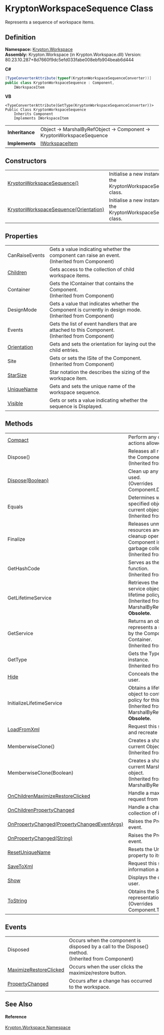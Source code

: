 # KryptonWorkspaceSequence Class


Represents a sequence of workspace items.



## Definition
**Namespace:** <a href="0dbf488f-9676-a1e5-a949-1b4bcea03d52.md">Krypton.Workspace</a>  
**Assembly:** Krypton.Workspace (in Krypton.Workspace.dll) Version: 80.23.10.287+8d7660f9dc5efd033fabe008ebfb904beab6d444

**C#**
``` C#
[TypeConverterAttribute(typeof(KryptonWorkspaceSequenceConverter))]
public class KryptonWorkspaceSequence : Component, 
	IWorkspaceItem
```
**VB**
``` VB
<TypeConverterAttribute(GetType(KryptonWorkspaceSequenceConverter))>
Public Class KryptonWorkspaceSequence
	Inherits Component
	Implements IWorkspaceItem
```

<table><tr><td><strong>Inheritance</strong></td><td>Object  →  MarshalByRefObject  →  Component  →  KryptonWorkspaceSequence</td></tr>
<tr><td><strong>Implements</strong></td><td><a href="221a6e11-27c9-1bc0-0ade-ab23384ff077.md">IWorkspaceItem</a></td></tr>
</table>



## Constructors
<table>
<tr>
<td><a href="cd7e66e8-6234-f084-6d41-d59e2e13bec0.md">KryptonWorkspaceSequence()</a></td>
<td>Initialise a new instance of the KryptonWorkspaceSequence class.</td></tr>
<tr>
<td><a href="c74b6c65-53b0-9aac-8a10-dacae5ff61f0.md">KryptonWorkspaceSequence(Orientation)</a></td>
<td>Initialise a new instance of the KryptonWorkspaceSequence class.</td></tr>
</table>

## Properties
<table>
<tr>
<td>CanRaiseEvents</td>
<td>Gets a value indicating whether the component can raise an event.<br />(Inherited from Component)</td></tr>
<tr>
<td><a href="8a870e35-95b6-5e07-da14-394a270b1279.md">Children</a></td>
<td>Gets access to the collection of child workspace items.</td></tr>
<tr>
<td>Container</td>
<td>Gets the IContainer that contains the Component.<br />(Inherited from Component)</td></tr>
<tr>
<td>DesignMode</td>
<td>Gets a value that indicates whether the Component is currently in design mode.<br />(Inherited from Component)</td></tr>
<tr>
<td>Events</td>
<td>Gets the list of event handlers that are attached to this Component.<br />(Inherited from Component)</td></tr>
<tr>
<td><a href="79244f77-ceb0-3995-9dfa-b1e32e389222.md">Orientation</a></td>
<td>Gets and sets the orientation for laying out the child entries.</td></tr>
<tr>
<td>Site</td>
<td>Gets or sets the ISite of the Component.<br />(Inherited from Component)</td></tr>
<tr>
<td><a href="dc1a9113-177c-8d84-25a6-75f94c4c0b9b.md">StarSize</a></td>
<td>Star notation the describes the sizing of the workspace item.</td></tr>
<tr>
<td><a href="521ff19e-c464-ddbc-0fae-b0e708220669.md">UniqueName</a></td>
<td>Gets and sets the unique name of the workspace sequence.</td></tr>
<tr>
<td><a href="d179284a-8b67-bbbf-6d1c-de281223757f.md">Visible</a></td>
<td>Gets or sets a value indicating whether the sequence is Displayed.</td></tr>
</table>

## Methods
<table>
<tr>
<td><a href="ccec4cd7-7a7e-15e0-da6a-87b788bafa1a.md">Compact</a></td>
<td>Perform any compacting actions allowed by the flags.</td></tr>
<tr>
<td>Dispose()</td>
<td>Releases all resources used by the Component.<br />(Inherited from Component)</td></tr>
<tr>
<td><a href="70c55baa-e419-adad-9008-b03b77760b17.md">Dispose(Boolean)</a></td>
<td>Clean up any resources being used.<br />(Overrides Component.Dispose(Boolean))</td></tr>
<tr>
<td>Equals</td>
<td>Determines whether the specified object is equal to the current object.<br />(Inherited from Object)</td></tr>
<tr>
<td>Finalize</td>
<td>Releases unmanaged resources and performs other cleanup operations before the Component is reclaimed by garbage collection.<br />(Inherited from Component)</td></tr>
<tr>
<td>GetHashCode</td>
<td>Serves as the default hash function.<br />(Inherited from Object)</td></tr>
<tr>
<td>GetLifetimeService</td>
<td>Retrieves the current lifetime service object that controls the lifetime policy for this instance.<br />(Inherited from MarshalByRefObject)<br /><strong>Obsolete.</strong></td></tr>
<tr>
<td>GetService</td>
<td>Returns an object that represents a service provided by the Component or by its Container.<br />(Inherited from Component)</td></tr>
<tr>
<td>GetType</td>
<td>Gets the Type of the current instance.<br />(Inherited from Object)</td></tr>
<tr>
<td><a href="51949d14-7341-ee14-1b4a-4ccb44f36b93.md">Hide</a></td>
<td>Conceals the control from the user.</td></tr>
<tr>
<td>InitializeLifetimeService</td>
<td>Obtains a lifetime service object to control the lifetime policy for this instance.<br />(Inherited from MarshalByRefObject)<br /><strong>Obsolete.</strong></td></tr>
<tr>
<td><a href="1f31aaab-0cbf-6931-ca6a-86911f88b96a.md">LoadFromXml</a></td>
<td>Request this sequence load and recreate children.</td></tr>
<tr>
<td>MemberwiseClone()</td>
<td>Creates a shallow copy of the current Object.<br />(Inherited from Object)</td></tr>
<tr>
<td>MemberwiseClone(Boolean)</td>
<td>Creates a shallow copy of the current MarshalByRefObject object.<br />(Inherited from MarshalByRefObject)</td></tr>
<tr>
<td><a href="73f24072-c8bb-355f-e29b-55b5051d0cce.md">OnChildrenMaximizeRestoreClicked</a></td>
<td>Handle a maximize/restore request from a child item.</td></tr>
<tr>
<td><a href="09b64a2d-3474-8a9d-caba-13b47aeef4fd.md">OnChildrenPropertyChanged</a></td>
<td>Handle a change in the child collection of items.</td></tr>
<tr>
<td><a href="d724a77c-024a-a00a-0180-821e0f22fa17.md">OnPropertyChanged(PropertyChangedEventArgs)</a></td>
<td>Raises the PropertyChanged event.</td></tr>
<tr>
<td><a href="9b9c8159-7aae-2d2f-4504-edb87d83fe93.md">OnPropertyChanged(String)</a></td>
<td>Raises the PropertyChanged event.</td></tr>
<tr>
<td><a href="eca2beed-a499-3738-5ff8-37cc15ba6c8c.md">ResetUniqueName</a></td>
<td>Resets the UniqueName property to its default value.</td></tr>
<tr>
<td><a href="8d01e6c7-d671-c40f-9a52-be4ca22528da.md">SaveToXml</a></td>
<td>Request this sequence save its information about children.</td></tr>
<tr>
<td><a href="69400a55-7e90-8d76-a314-6fb856d7dd58.md">Show</a></td>
<td>Displays the control to the user.</td></tr>
<tr>
<td><a href="ceb57990-951b-32ba-b7ad-a2eec3860b9b.md">ToString</a></td>
<td>Obtains the String representation of this instance.<br />(Overrides Component.ToString())</td></tr>
</table>

## Events
<table>
<tr>
<td>Disposed</td>
<td>Occurs when the component is disposed by a call to the Dispose() method.<br />(Inherited from Component)</td></tr>
<tr>
<td><a href="6c0b05f6-3d1b-5ab2-39cb-cb39bc4ce701.md">MaximizeRestoreClicked</a></td>
<td>Occurs when the user clicks the maximize/restore button.</td></tr>
<tr>
<td><a href="df7ecc11-28ee-bf73-27ce-ef35a1882af2.md">PropertyChanged</a></td>
<td>Occurs after a change has occurred to the workspace.</td></tr>
</table>

## See Also


#### Reference
<a href="0dbf488f-9676-a1e5-a949-1b4bcea03d52.md">Krypton.Workspace Namespace</a>  
